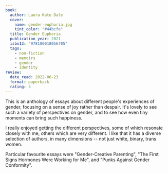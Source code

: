```yaml
---
book:
  author: Laura Kate Dale
  cover:
    name: gender-euphoria.jpg
    tint_color: "#44bcfe"
  title: Gender Euphoria
  publication_year: 2021
  isbn13: "978180018056705"
  tags:
    - non-fiction
    - memoirs
    - gender
    - identity
review:
  date_read: 2022-06-23
  format: paperback
  rating: 5
---
```


This is an anthology of essays about different people's experiences of gender, focusing on a sense of joy rather than despair.
It's lovely to see such a variety of perspectives on gender, and to see how even tiny moments can bring such happiness.

I really enjoyed getting the different perspectives, some of which resonate closely with me, others which are very different.
I like that it has a diverse selection of authors, in many dimensions -- not just white, binary, trans women.

Particular favourite essays were "Gender-Creative Parenting", "The First Signs Hormones Were Working for Me", and "Punks Against Gender Conformity".
